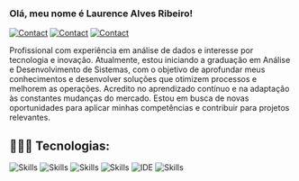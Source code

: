 ### Olá, meu nome é Laurence Alves Ribeiro!

[![Contact](https://img.shields.io/badge/Portfolio-255E63?style=for-the-badge&logo=About.me&logoColor=white)](https://sites.google.com/view/laurencealvesribeiro)
[![Contact](https://img.shields.io/badge/LinkedIn-0077B5?style=for-the-badge&logo=linkedin&logoColor=white)](https://www.linkedin.com/in/laurenceribeiro/)
[![Contact](https://img.shields.io/badge/WhatsApp-25D366?style=for-the-badge&logo=whatsapp&logoColor=white)](https://api.whatsapp.com/send?phone=5549999447791)

Profissional com experiência em análise de dados e interesse por tecnologia e inovação. Atualmente, estou iniciando a graduação em Análise e Desenvolvimento de Sistemas, com o objetivo de aprofundar meus conhecimentos e desenvolver soluções que otimizem processos e melhorem as operações. Acredito no aprendizado contínuo e na adaptação às constantes mudanças do mercado. Estou em busca de novas oportunidades para aplicar minhas competências e contribuir para projetos relevantes.

## 👨🏻‍💻 Tecnologias:

![Skills](https://img.shields.io/badge/Python-3776AB?style=for-the-badge&logo=python&logoColor=white)
![Skills](https://img.shields.io/badge/Looker-4285F4.svg?style=for-the-badge&logo=Looker&logoColor=white)
![Skills](https://img.shields.io/badge/pandas-150458.svg?style=for-the-badge&logo=pandas&logoColor=white)
![Skills](https://img.shields.io/badge/PostgreSQL-316192?style=for-the-badge&logo=postgresql&logoColor=white)
![IDE](https://img.shields.io/badge/Visual_Studio_Code-0078D4?style=for-the-badge&logo=visual%20studio%20code&logoColor=white)
![Skills](https://img.shields.io/badge/Microsoft_Excel-217346?style=for-the-badge&logo=microsoft-excel&logoColor=white)
